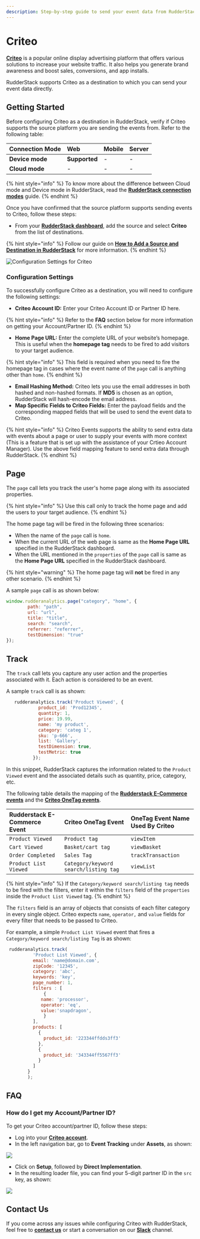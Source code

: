 ```yaml
---
description: Step-by-step guide to send your event data from RudderStack to Criteo.
---
```


# Criteo

[**Criteo**](https://www.criteo.com/) is a popular online display advertising platform that offers various solutions to increase your website traffic. It also helps you generate brand awareness and boost sales, conversions, and app installs.

RudderStack supports Criteo as a destination to which you can send your event data directly.

## Getting Started

Before configuring Criteo as a destination in RudderStack, verify if Criteo supports the source platform you are sending the events from. Refer to the following table:

| **Connection Mode** | **Web** | **Mobile** | **Server** |
| :--- | :--- | :--- | :--- |
| **Device mode** | **Supported** | - | - |
| **Cloud mode** | - | - | - |

{% hint style="info" %}
To know more about the difference between Cloud mode and Device mode in RudderStack, read the [**RudderStack connection modes**](https://docs.rudderstack.com/get-started/rudderstack-connection-modes) guide.
{% endhint %}

Once you have confirmed that the source platform supports sending events to Criteo, follow these steps:

* From your [**RudderStack dashboard**](https://app.rudderstack.com/), add the source and select **Criteo** from the list of destinations.

{% hint style="info" %}
Follow our guide on [**How to Add a Source and Destination in RudderStack**](https://docs.rudderstack.com/how-to-guides/adding-source-and-destination-rudderstack) for more information.
{% endhint %}

![Configuration Settings for Criteo](../../.gitbook/assets/Criteo.png)

### Configuration Settings

To successfully configure Criteo as a destination, you will need to configure the following settings:

* **Criteo Account ID:** Enter your Criteo Account ID or Partner ID here.

{% hint style="info" %}
Refer to the **FAQ** section below for more information on getting your Account/Partner ID.
{% endhint %}

* **Home Page URL:** Enter the complete URL of your website’s homepage. This is useful when the **homepage tag** needs to be fired to add visitors to your target audience.

{% hint style="info" %}
This field is required when you need to fire the homepage tag in cases where the event name of the `page` call is anything other than `home`.
{% endhint %}

* **Email Hashing Method:** Criteo lets you use the email addresses in both hashed and non-hashed formats. If **MD5** is chosen as an option, RudderStack will hash-encode the email address.
* **Map Specific Fields to Criteo Fields:** Enter the payload fields and the corresponding mapped fields that will be used to send the event data to Criteo.

{% hint style="info" %}
Criteo Events supports the ability to send extra data with events about a page or user to supply your events with more context (This is a feature that is set up with the assistance of your Crtieo Account Manager). Use the above field mapping feature to send extra data through RudderStack.
{% endhint %}


## Page

The `page` call lets you track the user's home page along with its associated properties.

{% hint style="info" %}
Use this call only to track the home page and add the users to your target audience.
{% endhint %}

The home page tag will be fired in the following three scenarios:

* When the name of the `page` call is `home`.
* When the current URL of the web page is same as the **Home Page URL** specified in the RudderStack dashboard. 
* When the URL mentioned in the `properties` of the `page` call is same as the **Home Page URL** specified in the RudderStack dashboard. 

{% hint style="warning" %}
The home page tag will **not** be fired in any other scenario.
{% endhint %}

A sample `page` call is as shown below:

```javascript
window.rudderanalytics.page("category", "home", {
        path: "path",
        url: "url",
        title: "title",
        search: "search",
        referrer: "referrer",
        testDimension: "true"
});
```

## Track

The `track` call lets you capture any user action and the properties associated with it. Each action is considered to be an event.

A sample `track` call is as shown:

```javascript
   rudderanalytics.track('Product Viewed', {
            product_id: 'Prod12345',
            quantity: 1,
            price: 19.99,
            name: 'my product',
            category: 'categ 1',
            sku: 'p-666',
            list: 'Gallery',
            testDimension: true,
            testMetric: true
          });
```

In this snippet, RudderStack captures the information related to the `Product Viewed` event and the associated details such as quantity, price, category, etc.

The following table details the mapping of the [**Rudderstack E-Commerce events**](https://docs.rudderstack.com/rudderstack-api/rudderstack-ecommerce-events-specification) and the [**Criteo OneTag events**](https://support.criteo.com/s/article?article=All-Criteo-OneTag-events-and-parameters&language=en_US).

| **Rudderstack E-Commerce Event** | **Criteo OneTag Event** | **OneTag Event Name Used By Criteo** |
| :--- | :--- | :--- |
| `Product Viewed` | `Product tag` | `viewItem` |
| `Cart Viewed` | `Basket/cart tag` | `viewBasket` |
| `Order Completed` | `Sales Tag` | `trackTransaction` |
| `Product List Viewed` | `Category/keyword search/listing tag` | `viewList` |

{% hint style="info" %}
If the `Category/keyword search/listing tag` needs to be fired with the filters, enter it within the `filters` field of the `properties` inside the `Product List Viewed` tag.
{% endhint %}

The `filters` field is an array of objects that consists of each filter category in every single object. Criteo expects `name`, `operator,` and `value` fields for every filter that needs to be passed to Criteo.

For example, a simple `Product List Viewed` event that fires a `Category/keyword search/listing Tag` is as shown:

```javascript
 rudderanalytics.track(
          'Product List Viewed', {
          email: 'name@domain.com',
          zipCode: '12345',
          category: 'abc',
          keywords: 'key',
          page_number: 1,
          filters : [
              {
             name: 'processor',
             operator: 'eq',
             value:'snapdragon',
              }
          ],
          products: [
            {
              product_id: '223344ffdds3ff3'
            },
            {
              product_id: '343344ff5567ff3'
            }
          ]
        }
        );
```

## FAQ

### How do I get my Account/Partner ID?

To get your Criteo account/partner ID, follow these steps:

* Log into your [**Criteo account**](https://www.criteo.com/login/).
* In the left navigation bar, go to **Event Tracking** under **Assets**, as shown:

![](https://user-images.githubusercontent.com/59817155/127632648-75ef6105-09fc-4344-b59d-876d45d82951.png)

* Click on **Setup**, followed by **Direct Implementation**.
* In the resulting loader file, you can find your 5-digit partner ID in the `src` key, as shown:

![](https://user-images.githubusercontent.com/59817155/127632914-01fb0c10-1741-478e-b5d3-685d4c145f26.png)

## Contact Us

If you come across any issues while configuring Criteo with RudderStack, feel free to [**contact us**](mailto:docs@rudderstack.com) or start a conversation on our [**Slack**](https://resources.rudderstack.com/join-rudderstack-slack) channel.

